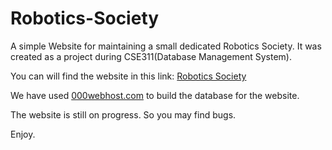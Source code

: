 # Robotics-Society
A simple Website for maintaining a small dedicated Robotics Society. It was created as a project during CSE311(Database Management System).

You can will find the website in this link: [Robotics Society](https://roboticssociety01.000webhostapp.com/)

We have used [000webhost.com](https://www.000webhost.com/) to build the database for the website.

The website is still on progress. So you may find bugs.

Enjoy.

